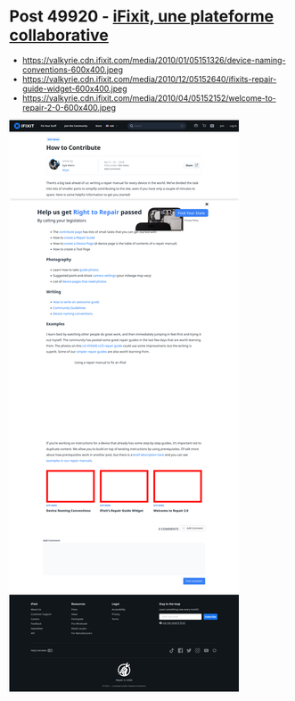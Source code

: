 # Post 49920 - [iFixit, une plateforme collaborative](https://www.ifixit.com/News/49920/ifixit-une-plateforme-collaborative)

- https://valkyrie.cdn.ifixit.com/media/2010/01/05151326/device-naming-conventions-600x400.jpeg
- https://valkyrie.cdn.ifixit.com/media/2010/12/05152640/ifixits-repair-guide-widget-600x400.jpeg
- https://valkyrie.cdn.ifixit.com/media/2010/04/05152152/welcome-to-repair-2-0-600x400.jpeg

![screencap](screenshots/41445300-cd66-44e6-baaa-d7b25d8cf73b.png)
